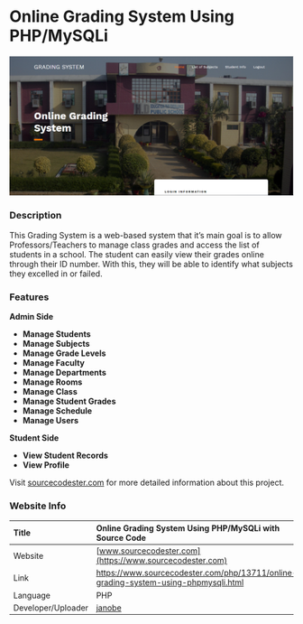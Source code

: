 
# Online Grading System Using PHP/MySQLi

<div align="center"><img src="ogs.png" /></div>

### Description

This Grading System is a web-based system that it’s main goal is to allow Professors/Teachers to manage class grades and access the list of students in a school. The student can easily view their grades online through their ID number. With this, they will be able to identify what subjects they excelled in or failed.

### Features

<strong>Admin Side </strong>
<ul>
  <li><strong>Manage Students</strong></li>
  <li><strong>Manage Subjects</strong></li>
  <li><strong>Manage Grade Levels</strong></li>
  <li><strong>Manage Faculty</strong></li>
  <li><strong>Manage Departments</strong></li>
  <li><strong>Manage Rooms</strong></li>
  <li><strong>Manage Class</strong></li>
  <li><strong>Manage Student Grades</strong></li>
  <li><strong>Manage Schedule</strong></li>
  <li><strong>Manage Users</strong></li>
</ul>
<strong>Student Side</strong>
<ul>
  <li><strong>View Student Records</strong></li>
  <li><strong>View Profile</strong></li>
</ul>

Visit [sourcecodester.com](https://www.sourcecodester.com/php/13711/online-grading-system-using-phpmysqli.html) for more detailed information about this project.

### Website Info
| Title | Online Grading System Using PHP/MySQLi with Source Code |
|:---|:---|
| Website | [www.sourcecodester.com](https://www.sourcecodester.com) |
| Link | https://www.sourcecodester.com/php/13711/online-grading-system-using-phpmysqli.html |
| Language | PHP |
| Developer/Uploader | [janobe](https://www.sourcecodester.com/users/janobe) |
